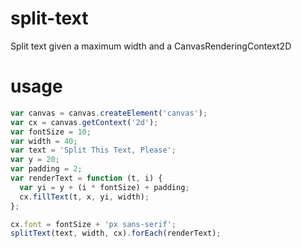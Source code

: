 # split-text

Split text given a maximum width and a CanvasRenderingContext2D

# usage

``` js
var canvas = canvas.createElement('canvas');
var cx = canvas.getContext('2d');
var fontSize = 10;
var width = 40;
var text = 'Split This Text, Please';
var y = 20;
var padding = 2;
var renderText = function (t, i) {
  var yi = y + (i * fontSize) + padding;
  cx.fillText(t, x, yi, width);
};

cx.font = fontSize + 'px sans-serif';
splitText(text, width, cx).forEach(renderText);
